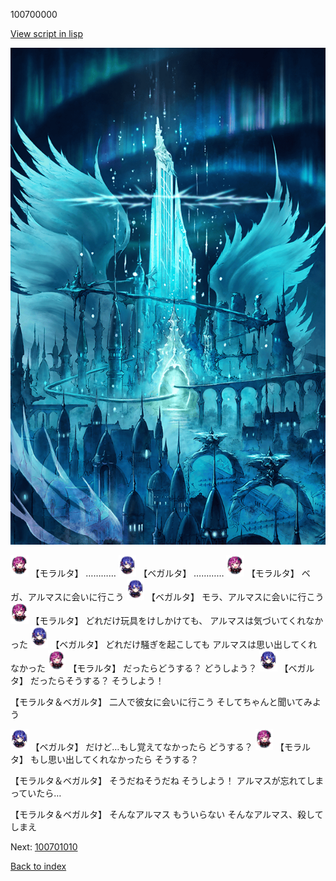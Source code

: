 100700000

[View script in lisp](../scripts/100700000.txt)

![400_angel_castle_night.png](../images/backgrounds/400_angel_castle_night.png)

<img src="../images/units/3104011.png" alt="3104011.png" height="34"/>
【モラルタ】
…………

<img src="../images/units/3104111.png" alt="3104111.png" height="34"/>
【ベガルタ】
…………

<img src="../images/units/3104011.png" alt="3104011.png" height="34"/>
【モラルタ】
ベガ、アルマスに会いに行こう

<img src="../images/units/3104111.png" alt="3104111.png" height="34"/>
【ベガルタ】
モラ、アルマスに会いに行こう

<img src="../images/units/3104011.png" alt="3104011.png" height="34"/>
【モラルタ】
どれだけ玩具をけしかけても、
アルマスは気づいてくれなかった

<img src="../images/units/3104111.png" alt="3104111.png" height="34"/>
【ベガルタ】
どれだけ騒ぎを起こしても
アルマスは思い出してくれなかった

<img src="../images/units/3104011.png" alt="3104011.png" height="34"/>
【モラルタ】
だったらどうする？
どうしよう？

<img src="../images/units/3104111.png" alt="3104111.png" height="34"/>
【ベガルタ】
だったらそうする？
そうしよう！

【モラルタ＆ベガルタ】
二人で彼女に会いに行こう
そしてちゃんと聞いてみよう

<img src="../images/units/3104111.png" alt="3104111.png" height="34"/>
【ベガルタ】
だけど…もし覚えてなかったら
どうする？

<img src="../images/units/3104011.png" alt="3104011.png" height="34"/>
【モラルタ】
もし思い出してくれなかったら
そうする？

【モラルタ＆ベガルタ】
そうだねそうだね
そうしよう！
アルマスが忘れてしまっていたら…

【モラルタ＆ベガルタ】
そんなアルマス
もういらない
そんなアルマス、殺してしまえ

Next: [100701010](100701010.md)

[Back to index](index.md)
